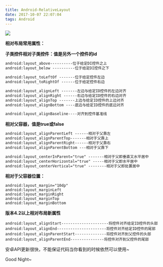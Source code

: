 ```yaml
---
title: Android-RelativeLayout
date: 2017-10-07 22:07:04
tags: Android
---
```

![](https://source.unsplash.com/random/800x450)
<!--more-->

 **相对布局常用属性：**

 **子类控件相对子类控件：值是另外一个控件的id**
<!-- more -->
```xml
android:layout_above----------位于给定DI控件之上
android:layout_below ----------位于给定DI控件之下

android:layout_toLeftOf -------位于给定控件左边
android:layout_toRightOf ------位于给定控件右边

android:layout_alignLeft -------左边与给定ID控件的左边对齐
android:layout_alignRight ------右边与给定ID控件的右边对齐
android:layout_alignTop -------上边与给定ID控件的上边对齐
android:layout_alignBottom ----底边与给定ID控件的底边对齐

android:layout_alignBaseline----对齐到控件基准线
```
 **相对父容器，值是true或false**

 
```xml
android:layout_alignParentLeft ------相对于父靠左
android:layout_alignParentTop-------相对于父靠上
android:layout_alignParentRight------相对于父靠右
android:layout_alignParentBottom ---相对于父靠下

android:layout_centerInParent="true" -------相对于父即垂直又水平居中
android:layout_centerHorizontal="true" -----相对于父即水平居中
android:layout_centerVertical="true" --------相对于父即处置居中
```
 **相对于父容器位置：**

 
```
android:layout_margin="10dp"
android:layout_marginLeft
android:layout_marginRight
android:layout_marginTop
android:layout_marginBottom
```
 **版本4.2以上相对布局新属性**

 
```
android:layout_alignStart---------------------将控件对齐给定ID控件的头部
android:layout_alignEnd----------------------将控件对齐给定ID控件的尾部
android:layout_alignParentStart--------------将控件对齐到父控件的头部
android:layout_alignParentEnd---------------将控件对齐到父控件的尾部
```
 安卓API更新很快，不能保证代码当你看到的时候依然可以使用~
 
 Good Night~